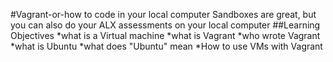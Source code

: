 #Vagrant-or-how to code in your local computer
Sandboxes are great, but you can also do your ALX assessments on your local computer
##Learning Objectives
*what is a Virtual machine
*what is Vagrant
*who wrote Vagrant
*what is Ubuntu
*what does "Ubuntu" mean
*How to use VMs with Vagrant
